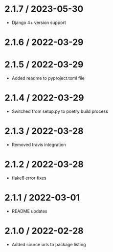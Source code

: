 2.1.7 / 2023-05-30
==================
  * Django 4+ version support

2.1.6 / 2022-03-29
==================


2.1.5 / 2022-03-29
==================

  * Added readme to pyproject.toml file

2.1.4 / 2022-03-29
==================

  * Switched from setup.py to poetry build process

2.1.3 / 2022-03-28
==================

  * Removed travis integration

2.1.2 / 2022-03-28
==================

  * flake8 error fixes

2.1.1 / 2022-03-01
==================

  * README updates

2.1.0 / 2022-02-28
==================

  * Added source urls to package listing
